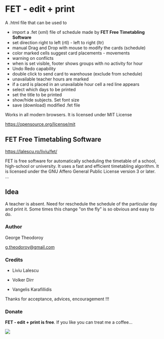 # FET - edit + print
    
A .html file that can be used to
- import a .fet  (xml) file of schedule made by **FET Free Timetabling Software**
- set direction right to left (rtl) - left to right (ltr)
- manual Drag and Drop with mouse to modify the cards (schedule)
- color marked cells suggest card placements - movements
- warning on conflicts
- when is set visible, footer shows groups with no activity for hour
- Undo Redo capability
- double click to send card to warehouse (exclude from schedule)
- unavailable teacher hours are marked
- if a card is placed in an unavailable hour cell a red line appears
- select which days to be printed
- set the title to be printed
- show/hide subjects. Set font size
- save (download) modified .fet file

Works in all modern browsers. It is licensed under MIT License

https://opensource.org/license/mit


## FET Free Timetabling Software

https://lalescu.ro/liviu/fet/

FET is free software for automatically scheduling the timetable of a school, high-school or university. It uses a fast and efficient timetabling algorithm. It is licensed under the GNU Affero General Public License version 3 or later.
...


## Idea

A teacher is absent. Need for reschedule the schedule of the particular day and print it. Some times this change "on the fly" is so obvious and easy to do.


### Author

George Theodoroy

g.theodoroy@gmail.com

### Credits

- Liviu Lalescu

- Volker Dirr 

- Vangelis Karafillidis

Thanks for acceptance, advices, encouragement !!!



### Donate

**FET - edit + print is free**. If you like you can treat me a coffee...
 
[<img src="https://www.paypalobjects.com/en_US/i/btn/btn_donateCC_LG.gif">](https://www.paypal.com/donate/?hosted_button_id=C2VEYT3GPPNY4)

